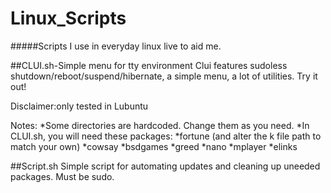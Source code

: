 # Linux_Scripts
#####Scripts I use in everyday linux live to aid me.

##CLUI.sh-Simple menu for tty environment
Clui features sudoless shutdown/reboot/suspend/hibernate, a simple menu, a lot of utilities. Try it out!

Disclaimer:only tested in Lubuntu

Notes:
  *Some directories are hardcoded. Change them as you need.
  *In CLUI.sh, you will need these packages:
    *fortune (and alter the k file path to match your own)
    *cowsay
    *bsdgames
    *greed
    *nano
    *mplayer
    *elinks
  

##Script.sh
Simple script for automating updates and cleaning up uneeded packages. Must be sudo.
